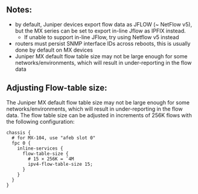 ## Notes:
* by default, Juniper devices export flow data as JFLOW (~ NetFlow v5), but the MX series can be set to export in-line Jflow as IPFIX instead. 
  * If unable to support in-line JFlow, try using Netflow v5 instead
* routers must persist SNMP interface IDs across reboots, this is usually done by default on MX devices
* Juniper MX default flow table size may not be large enough for some networks/environments, which will result in under-reporting in the flow data

## Adjusting Flow-table size:
The Juniper MX default flow table size may not be large enough for some networks/environments, which will result in under-reporting in the flow data. The flow table size can be adjusted in increments of 256K flows with the following configuration:
```
chassis {
  # for MX-104, use "afeb slot 0"
  fpc 0 {
    inline-services {
      flow-table-size {
        # 15 × 256K = ˜4M
        ipv4-flow-table-size 15;
      }
    }
  }
}
```